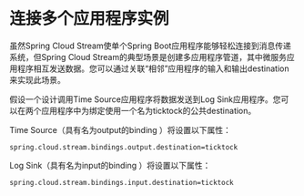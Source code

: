 # 连接多个应用程序实例


虽然Spring Cloud Stream使单个Spring Boot应用程序能够轻松连接到消息传递系统，但Spring Cloud Stream的典型场景是创建多应用程序管道，其中微服务应用程序相互发送数据。您可以通过关联“相邻”应用程序的输入和输出destination来实现此场景。

假设一个设计调用Time Source应用程序将数据发送到Log Sink应用程序。您可以在两个应用程序中为绑定使用一个名为ticktock的公共destination。


Time Source（具有名为output的binding ）将设置以下属性：

```
spring.cloud.stream.bindings.output.destination=ticktock
```

Log Sink（具有名为input的binding ）将设置以下属性：


```
spring.cloud.stream.bindings.input.destination=ticktock
```